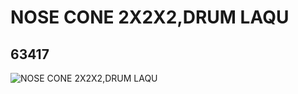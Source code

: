 # NOSE CONE 2X2X2,DRUM LAQU
## 63417
![NOSE CONE 2X2X2,DRUM LAQU](https://lc-www-live-s.legocdn.com/media/bricks/5/2/4528919.jpg)